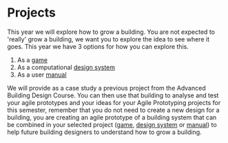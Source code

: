 # Projects

This year we will explore how to grow a building. You are not expected to 'really' grow a building, we want you to explore the idea to see where it goes. This year we have 3 options for how you can explore this.

1. As a [game]
2. As a computational [design system]
3. As a user [manual] 

We will provide as a case study a previous project from the Advanced Building Design Course. You can then use that building to analyse and test your agile prototypes and your ideas for your Agile Prototyping projects for this semester, remember that you do not need to create a new design for a building, you are creating an agile prototype of a building system that can be combined in your selected project ([game], [design system] or [manual]) to help future building designers to understand how to grow a building.

[game]: /Agile/Projects/Game
[design system]: /Agile/Projects/Parametric
[manual]: /Agile/Projects/Manual


<!--

[Computational]: /Agile/Concepts/ComputationalDesign
[meta disciplinary]: /Agile/Concepts/MetaDisciplinary

### Agile Protoype
This does *not mean* that the constructed prototype has to adapt like a transformer...

![transformer image](https://tfwiki.net/mediawiki/images2/thumb/d/dc/OpTransformsSu.jpg/400px-OpTransformsSu.jpg)  

but that **the design of the agile prototype can** using [Computational and Parametric Design] techniques described in this course.

To acheive this, we will operate on different [building systems](/Agile/Systems/).

### This year

Your agile prototype needs to be able to: take a building:

* The designs from the Advanced Building Design Course (41936)


* The model for the Skylab building on campus.-->



<!--

1. [Roskilde]
2. [Space]
3. [Skate]
4. [Skylab]

Finally you must make a [physical prototype]

[physical prototype]: /Agile/Concepts/PhysicalPrototype
[Roskilde]: /Agile/Projects/Roskilde
[Space]: /Agile/Projects/Space
[Skate]: /Agile/Projects/Skate
[Skylab]: /Agile/Projects/Skylab

-->


